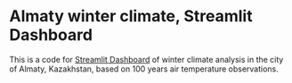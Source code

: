 # Almaty winter climate, Streamlit Dashboard

This is a code for [Streamlit Dashboard](https://share.streamlit.io/yevkad/alaclim/main/app.py)
of winter climate analysis in the city of Almaty, Kazakhstan, based on
100 years air temperature observations.
